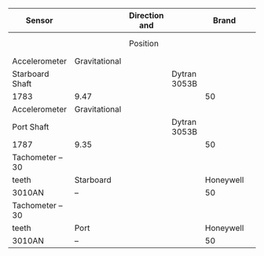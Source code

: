 | Sensor |  | Direction and |  | Brand |  | Sensitivity |  | R | Sampling |  |
| --- | --- | --- | --- | --- | --- | --- | --- | --- | --- | --- |
|  |  | Position |  |  |  | [mV/g] |  |  | ate [kS/sec] |  |
| Accelerometer | Gravitational
Starboard Shaft |  |  | Dytran 3053B
1783 | 9.47 |  |  | 50 |  |  |
| Accelerometer | Gravitational
Port Shaft |  |  | Dytran 3053B
1787 | 9.35 |  |  | 50 |  |  |
| Tachometer – 30
teeth | Starboard |  |  | Honeywell
3010AN | – |  |  | 50 |  |  |
| Tachometer – 30
teeth | Port |  |  | Honeywell
3010AN | – |  |  | 50 |  |  |